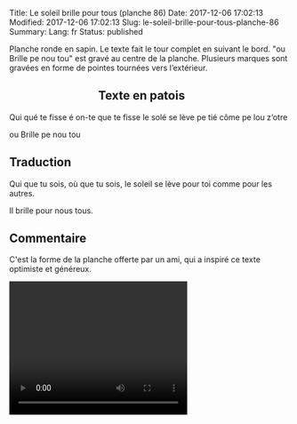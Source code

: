 Title: Le soleil brille pour tous (planche 86)
Date: 2017-12-06 17:02:13
Modified: 2017-12-06 17:02:13
Slug: le-soleil-brille-pour-tous-planche-86
Summary: 
Lang: fr
Status: published

Planche ronde en sapin. Le texte fait le tour complet en suivant le bord. "ou Brille  pe  nou  tou"  est gravé au centre de la planche. Plusieurs marques sont gravées en forme de pointes tournées vers l’extérieur.

<figure class="image-block" style="float: left;">
  <img alt="" src="{static}/images/planche_86.png">
  <figcaption style="max-width: 530px"></figcaption>
</figure>

<figure class="image-block" style="float: left;">
  <img alt="" src="{static}/images/planche_86_bas.png">
  <figcaption style="max-width: 530px"></figcaption>
</figure>

## Texte en patois
Qui qué te fisse é on-te que te fisse le solé se lève pe tié  côme  pe  lou  z‘otre

ou Brille  pe  nou  tou

## Traduction
Qui que tu sois, où que tu sois, le soleil se lève pour toi comme pour les autres.

Il brille pour nous tous.

## Commentaire
C'est la forme de la planche offerte par un ami, qui a inspiré ce texte optimiste et généreux.


<video width="320" height="240" controls>
  <source src="{static}/videos/video_86.mp4" type="video/mp4">
</video>
